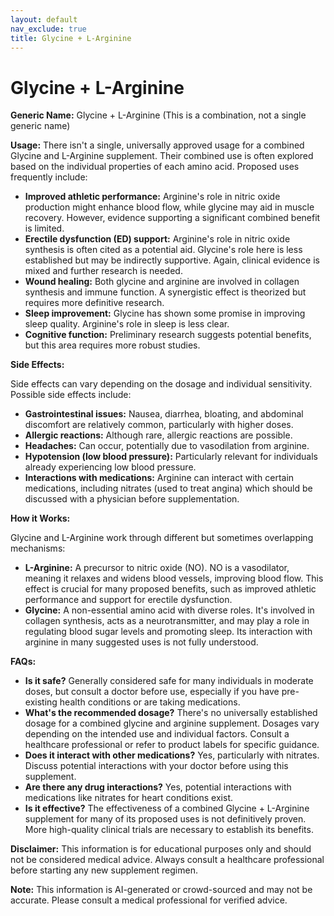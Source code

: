 ```yaml
---
layout: default
nav_exclude: true
title: Glycine + L-Arginine
---
```


# Glycine + L-Arginine

**Generic Name:** Glycine + L-Arginine (This is a combination, not a single generic name)

**Usage:**  There isn't a single, universally approved usage for a combined Glycine and L-Arginine supplement.  Their combined use is often explored based on the individual properties of each amino acid.  Proposed uses frequently include:

* **Improved athletic performance:**  Arginine's role in nitric oxide production might enhance blood flow, while glycine may aid in muscle recovery.  However, evidence supporting a significant combined benefit is limited.
* **Erectile dysfunction (ED) support:** Arginine's role in nitric oxide synthesis is often cited as a potential aid.  Glycine's role here is less established but may be indirectly supportive.  Again, clinical evidence is mixed and further research is needed.
* **Wound healing:** Both glycine and arginine are involved in collagen synthesis and immune function.  A synergistic effect is theorized but requires more definitive research.
* **Sleep improvement:** Glycine has shown some promise in improving sleep quality.  Arginine's role in sleep is less clear.
* **Cognitive function:** Preliminary research suggests potential benefits, but this area requires more robust studies.


**Side Effects:**

Side effects can vary depending on the dosage and individual sensitivity.  Possible side effects include:

* **Gastrointestinal issues:** Nausea, diarrhea, bloating, and abdominal discomfort are relatively common, particularly with higher doses.
* **Allergic reactions:** Although rare, allergic reactions are possible.
* **Headaches:**  Can occur, potentially due to vasodilation from arginine.
* **Hypotension (low blood pressure):**  Particularly relevant for individuals already experiencing low blood pressure.
* **Interactions with medications:**  Arginine can interact with certain medications, including nitrates (used to treat angina) which should be discussed with a physician before supplementation.


**How it Works:**

Glycine and L-Arginine work through different but sometimes overlapping mechanisms:

* **L-Arginine:**  A precursor to nitric oxide (NO).  NO is a vasodilator, meaning it relaxes and widens blood vessels, improving blood flow.  This effect is crucial for many proposed benefits, such as improved athletic performance and support for erectile dysfunction.
* **Glycine:** A non-essential amino acid with diverse roles.  It's involved in collagen synthesis, acts as a neurotransmitter, and may play a role in regulating blood sugar levels and promoting sleep.  Its interaction with arginine in many suggested uses is not fully understood.


**FAQs:**

* **Is it safe?**  Generally considered safe for many individuals in moderate doses, but consult a doctor before use, especially if you have pre-existing health conditions or are taking medications.
* **What's the recommended dosage?**  There's no universally established dosage for a combined glycine and arginine supplement.  Dosages vary depending on the intended use and individual factors.  Consult a healthcare professional or refer to product labels for specific guidance.
* **Does it interact with other medications?**  Yes, particularly with nitrates.  Discuss potential interactions with your doctor before using this supplement.
* **Are there any drug interactions?**  Yes, potential interactions with medications like nitrates for heart conditions exist.
* **Is it effective?** The effectiveness of a combined Glycine + L-Arginine supplement for many of its proposed uses is not definitively proven. More high-quality clinical trials are necessary to establish its benefits.

**Disclaimer:** This information is for educational purposes only and should not be considered medical advice. Always consult a healthcare professional before starting any new supplement regimen.


**Note:** This information is AI-generated or crowd-sourced and may not be accurate. Please consult a medical professional for verified advice.
